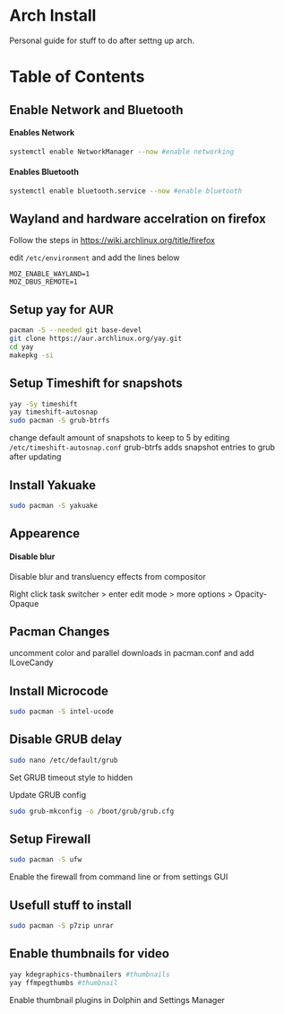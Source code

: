 # Arch Install
Personal guide for stuff to do after settng up arch.
# Table of Contents

## Enable Network and Bluetooth

#### Enables Network
```bash
systemctl enable NetworkManager --now #enable networking
```

#### Enables Bluetooth
```bash
systemctl enable bluetooth.service --now #enable bluetooth
```

## Wayland and hardware accelration on firefox
Follow the steps in https://wiki.archlinux.org/title/firefox

edit ```/etc/environment``` and add the lines below
```
MOZ_ENABLE_WAYLAND=1
MOZ_DBUS_REMOTE=1
```

## Setup yay for AUR
```bash
pacman -S --needed git base-devel
git clone https://aur.archlinux.org/yay.git
cd yay
makepkg -si
```

## Setup Timeshift for snapshots
```bash
yay -Sy timeshift
yay timeshift-autosnap
sudo pacman -S grub-btrfs
```
change default amount of snapshots to keep to 5 by editing ```/etc/timeshift-autosnap.conf```
grub-btrfs adds snapshot entries to grub after updating

## Install Yakuake
```bash 
sudo pacman -S yakuake
```

## Appearence
#### Disable blur
Disable blur and transluency effects from compositor

Right click task switcher > enter edit mode > more options > Opacity-Opaque

## Pacman Changes
uncomment color and parallel downloads in pacman.conf and add ILoveCandy

## Install Microcode
```bash
sudo pacman -S intel-ucode
```

## Disable GRUB delay
```bash
sudo nano /etc/default/grub
```
Set GRUB timeout style to hidden

Update GRUB config
```bash
sudo grub-mkconfig -o /boot/grub/grub.cfg
```

## Setup Firewall
```bash
sudo pacman -S ufw
```
Enable the firewall from command line or from settings GUI

## Usefull stuff to install
```bash
sudo pacman -S p7zip unrar
```

## Enable thumbnails for video
```bash
yay kdegraphics-thumbnailers #thumbnails
yay ffmpegthumbs #thumbnail
```
Enable thumbnail plugins in Dolphin and Settings Manager 
